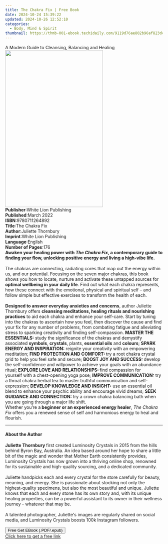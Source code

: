 ```yaml
---
title: The Chakra Fix | Free Book
date: 2024-10-24 15:39:22
updated: 2024-10-26 12:52:10
categories:
  - Body, Mind & Spirit
thumbnail: https://thmb-001-ebook.techidaily.com/9119d76ae802b96af823dcae678eeaae7c87ed7996a53986fc583dc67971a164.jpg
---
```

<main id="book-container">
  <div class="flex flex-col">
    <div class="book-brief flex-1 py-6 px-4 sm:p-6 md:py-10 md:px-8">
      <!-- brief-->
      <div class="book-brief-main">
        A Modern Guide to Cleansing, Balancing and Healing
      </div>
    </div>
    <div
      class="book-meta-info flex-1 grid gap-4 col-start-1 col-end-3 row-start-1 sm:mb-6 sm:grid-cols-4 lg:gap-6 lg:col-start-2 lg:row-end-6 lg:row-span-6 lg:mb-0"
    >
      <div
        class="book-meta-info-left place-content-center mt-4 p-4 text-sm leading-6 col-start-2 col-span-2 dark:text-slate-400"
      >
        <img
          class="w-full h-500 object-cover rounded-lg sm:h-255 sm:col-span-2 lg:col-span-full"
          src="https://img-001-ebook.techidaily.com/d61bc1e2cfade2d13a2425135dd03a1532ff7e99d4e2a5139ee562dbfada4b15.jpg"
          alt=""
          width="312"
          height="500"
        />
      </div>
      <div
        class="book-meta-info-right mt-2 col-start-1 row-start-2 col-span-3 self-center"
      >
        <!-- meta data  -->
        <div class="flex flex-col px-4 md:px-8">
          <div class="flex-1">
            <strong>Publisher</strong>:<span class="px-2"
              >White Lion Publishing</span
            >
          </div>
          <div class="flex-1">
            <strong>Published</strong>:<span class="px-2">March 2022</span>
          </div>
          <div class="flex-1">
            <strong>ISBN</strong>:<span class="px-2">9780711264892</span>
          </div>
          <div class="flex-1">
            <strong>Title</strong>:<span class="px-2">The Chakra Fix</span>
          </div>
          <div class="flex-1">
            <strong>Author</strong>:<span class="px-2">Juliette Thornbury</span>
          </div>
          <div class="flex-1">
            <strong>Imprint</strong>:<span class="px-2"
              >White Lion Publishing</span
            >
          </div>
          <div class="flex-1">
            <strong>Language</strong>:<span class="px-2">English</span>
          </div>
          <div class="flex-1">
            <strong>Number of Pages</strong>:<span class="px-2">176</span>
          </div>
        </div>
      </div>
    </div>
    <div class="book-description flex-1 py-6 px-4 sm:p-6 md:py-10 md:px-8">
      <div class="book-description-main">
        <div accordion-content="" id="description">
          <b
            >Awaken your healing power with&nbsp;<i>The Chakra Fix</i>, a
            contemporary guide to finding your flow, unlocking positive energy
            and living a high-vibe life.</b
          ><br /><br />
          The chakras are connecting, radiating cores that map out the energy
          within us, and our potential.&nbsp;Focusing on the seven major
          chakras, this book shows you how to locate, nurture and activate these
          untapped sources for <b>optimal wellbeing in your daily life</b>. Find
          out what each chakra represents, how these connect with the emotional,
          physical and spiritual self – and follow simple but effective
          exercises to transform the health of each.<br /><br /><b
            >Designed to answer everyday anxieties and concerns</b
          >,&nbsp;author Juliette Thornbury&nbsp;offers
          <b>cleansing meditations, healing rituals and nourishing practices</b>
          to aid each chakra and enhance your self-care. Start by tuning into
          the chakras to ascertain how you feel, then discover the cause and
          find your fix for any number of problems, from combating fatigue and
          alleviating stress to sparking creativity and finding self-compassion.
          <b>MASTER THE ESSENTIALS:</b> study the significance of the chakras
          and demystify associated <b>symbols</b>, <b>crystals</b>, plants,
          <b>essential oils</b> and <b>colours</b>;&nbsp;<b
            >SPARK ENERGY AND INSPIRATION:</b
          >&nbsp;reignite your creativity with&nbsp;an empowering
          meditation;&nbsp;<b>FIND PROTECTION AND COMFORT:&nbsp;</b>try a root
          chakra crystal grid&nbsp;to help you feel safe and secure;&nbsp;<b
            >BOOST JOY AND SUCCESS: </b
          >develop the self-confidence and willpower to achieve your goals with
          an abundance ritual;&nbsp;<b>EXPLORE LOVE AND RELATIONSHIPS: </b>find
          compassion for yourself&nbsp;with a chest-opening yoga pose;&nbsp;<b
            >IMPROVE COMMUNICATION:</b
          >&nbsp;try a throat chakra herbal tea to&nbsp;master truthful
          communication and self-expression;&nbsp;<b
            >DEVELOP KNOWLEDGE AND INSIGHT:</b
          >&nbsp;use an essential oil blend to enhance your psychic ability and
          encourage vivid dreams;&nbsp;<b>SEEK GUIDANCE AND CONNECTION:</b
          >&nbsp;try a crown chakra balancing bath when you are going through a
          major life&nbsp;shift.&nbsp;<br />
          Whether you’re a<b> beginner or an experienced energy healer</b
          >,&nbsp;<i>The Chakra Fix&nbsp;</i>offers you a renewed sense of self
          and harmonious energy to heal and flourish.
        </div>
        <div class="accordion-fader"></div>
      </div>
    </div>
    <div class="book-excerpts flex-1 py-6 px-4 sm:p-6 md:py-10 md:px-8">
      <!-- excerpts-->
      <div class="book-excerpts-main">
        <hr />
        <h4 class="placeholder placeholder-heading">
          <span>About the Author</span>
        </h4>
        <p></p>
        <p>
          <b>Juliette Thornbury </b>first created Luminosity Crystals in 2015
          from&nbsp;the hills behind Byron Bay, Australia. An idea based around
          her hope to share a little bit of the magic and wonder that Mother
          Earth consistently provides, Luminosity Crystals has now grown into a
          thriving online shop, renowned for its sustainable and high-quality
          sourcing, and a dedicated community.&nbsp;<br /><br />
          Juliette handpicks each and every crystal for the store carefully for
          beauty, meaning, and energy. She is passionate about stocking not only
          the highest-quality specimens, but also the most beautiful and unique.
          Juliette knows that each and every stone has its own story and, with
          its unique healing properties, can be a powerful assistant to its
          owner in their wellness journey - whatever that may be.&nbsp;<br /><br />
          A talented photographer, Juliette's images are regularly shared on
          social media, and Luminosity Crystals boosts 100k Instagram followers.
        </p>
        <p></p>
      </div>
    </div>
    <div
      class="book-about-author flex-1 py-6 px-4 sm:p-6 md:py-10 md:px-8"
    ></div>
    <div class="book-free-get flex-1 py-6 px-4 sm:p-6 md:py-10 md:px-8">
      <button
        id="btn-free-get"
        class="bg-blue-500 hover:bg-blue-700 text-white font-bold py-2 px-4 rounded"
      >
        Free Get EBook (.PDF/.epub)
      </button>
      <div id="countdown-display" class="px-2 text-lg mt-2"></div>
      <a
        id="free-link"
        class="hidden bg-blue-500 hover:bg-blue-700 text-white font-bold py-2 px-4 rounded"
        href="https://www.ebooks.com/en-us/book/210620577/the-chakra-fix/juliette-thornbury/"
        target="_blank"
        >Click here to get a free link</a
      >
    </div>
    <script>
      let countdownTime = 0;
      let countdownInterval = null;
      document
        .getElementById('btn-free-get')
        .addEventListener('click', startCountdown);
      function startCountdown() {
        countdownTime = new Date().getTime() + 60000 * 3;
        countdownInterval = setInterval(updateCountdown, 1000);
        document.getElementById('btn-free-get').disabled = true;
        document
          .getElementById('btn-free-get')
          .classList.add('bg-gray-500', 'cursor-not-allowed');
      }
      function updateCountdown() {
        let currentTime = new Date().getTime();
        let timeLeft = countdownTime - currentTime;
        let secondsLeft = Math.floor(timeLeft / 1000);
        document.getElementById('countdown-display').innerHTML =
          `Remaining time: ${secondsLeft} seconds.`;
        if (secondsLeft <= 0) {
          clearInterval(countdownInterval);
          document.getElementById('btn-free-get').classList.add('hidden');
          document.getElementById('free-link').classList.remove('hidden');
          document.getElementById('countdown-display').innerHTML = '';
        }
      }
    </script>
  </div>
</main>
